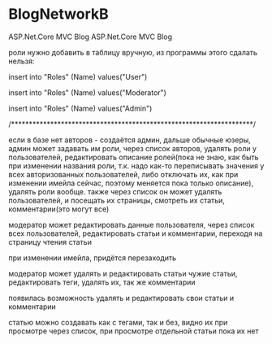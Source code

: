# BlogNetworkB
ASP.Net.Core MVC Blog
ASP.Net.Core MVC Blog

роли нужно добавить в таблицу вручную, из программы этого сдалать нельзя: 

insert into "Roles" (Name) values("User") 

insert into "Roles" (Name) values("Moderator") 

insert into "Roles" (Name) values("Admin")

/********************************************************************/

если в базе нет авторов - создаётся админ, дальше обычные юзеры, админ может задавать им роли, через список авторов, удалять роли у пользователей, редактировать описание ролей(пока не знаю, как быть при изменении названия роли, т.к. 
надо как-то переписывать значения у всех авторизованных пользователей, либо отключать их, как при изменении имейла сейчас, поэтому меняется пока только описание), удалять роли вообще.
также через список он может удалять пользователей, и посещать их страницы, смотреть их статьи, комментарии(это могут все)

модератор может редактировать данные пользователя, через список всех пользователей, редактировать статьи и комментарии, переходя на страницу чтения статьи

при изменении имейла, придётся перезаходить

модератор может удалять и редактировать статьи чужие статьи, редактировать теги, удалять их, так же комментарии

появилась возможность удалять и редактировать свои статьи и комментарии

статью можно создавать как с тегами, так и без, видно их при просмотре через список, при просмотре отдельной статьи пока их нет
